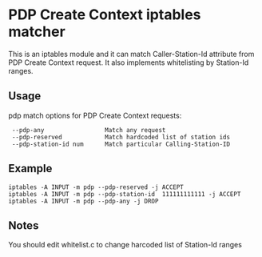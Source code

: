 # PDP Create Context iptables matcher

This is an iptables module and it can match Caller-Station-Id attribute from PDP Create Context request. It also implements whitelisting by Station-Id ranges.

## Usage

pdp match options for PDP Create Context requests:
```
 --pdp-any                 Match any request
 --pdp-reserved            Match hardcoded list of station ids
 --pdp-station-id num      Match particular Calling-Station-ID
```

## Example

```
iptables -A INPUT -m pdp --pdp-reserved -j ACCEPT
iptables -A INPUT -m pdp --pdp-station-id  111111111111 -j ACCEPT
iptables -A INPUT -m pdp --pdp-any -j DROP
```

## Notes

You should edit whitelist.c to change harcoded list of Station-Id ranges
